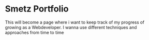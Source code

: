 # Smetz Portfolio
This will become a page where i want to keep track of my progress of growing as a Webdeveloper. I wanna use different techniques and approaches from time to time
